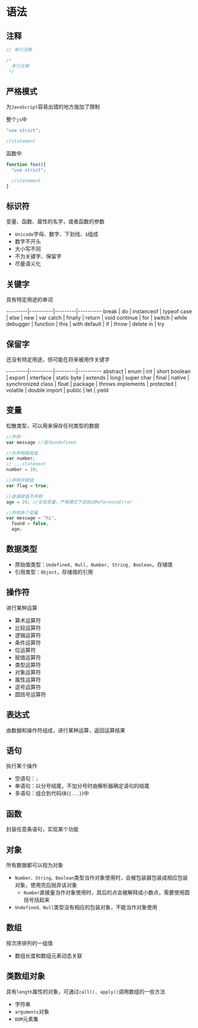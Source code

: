 # 语法

## 注释

```javascript
// 单行注释

/*
  多行注释
 */
```

## 严格模式

为`JavaScript`容易出错的地方施加了限制

整个`js`中

```javascript
"use strict";

//statement
```

函数中

```javascript
function foo(){
  "use strict";

  //statement
}
```

## 标识符

变量、函数、属性的名字，或者函数的参数

* `Unicode`字母、数字、下划线、`$`组成
* 数字不开头
* 大小写不同
* 不为关键字、保留字
* 尽量语义化

## 关键字

具有特定用途的单词

---------|----------|---------|----------
 break | do | instanceof | typeof
 case | else | new | var
 catch | finally | return | void
 continue | for | switch | while
 debugger | function | this | with
 default | if | throw | delete
 in | try

## 保留字

还没有特定用途，但可能在将来被用作关键字

---------|----------|---------|----------
 abstract | enum | int | short
 boolean | export | interface | static
 byte | extends | long | super
 char | final | native | synchronized
 class | float | package | throws
 implements | protected | volatile | double
 import | public | let | yield

## 变量

松散类型，可以用来保存任何类型的数据

```javascript
//声明
var message //值为undefined

//先声明再赋值
var number;
// ...statement
number = 10;

//声明并赋值
var flag = true;

//直接赋值不声明
age = 29; //全局变量，严格模式下会抛出ReferenceError

//声明多个变量
var message = "hi",
  found = false,
  age;
```

## 数据类型

* 原始值类型：`Undefined, Null, Number, String, Boolean`，存储值
* 引用类型：`Object`，存储值的引用

## 操作符

进行某种运算

* 算术运算符
* 比较运算符
* 逻辑运算符
* 条件运算符
* 位运算符
* 赋值运算符
* 类型运算符
* 对象运算符
* 属性运算符
* 逗号运算符
* 圆括号运算符

## 表达式

由数据和操作符组成，进行某种运算，返回运算结果

## 语句

执行某个操作

* 空语句：`;`
* 单语句：以分号结尾，不加分号时由解析器确定语句的结尾
* 多语句：组合到代码块(`{...}`)中

## 函数

封装任意条语句，实现某个功能

## 对象

所有数据都可以视为对象

* `Number、String、Boolean`类型当作对象使用时，会被包装器包装成相应包装对象，使用完后抛弃该对象
  * `Number`直接量当作对象使用时，其后的点会被解释成小数点，需要使用圆括号括起来
* `Undefined、Null`类型没有相应的包装对象，不能当作对象使用

## 数组

按次序排列的一组值

* 数组长度和数组元素动态关联

## 类数组对象

具有`length`属性的对象，可通过`call(), apply()`调用数组的一些方法

* 字符串
* `arguments`对象
* `DOM`元素集